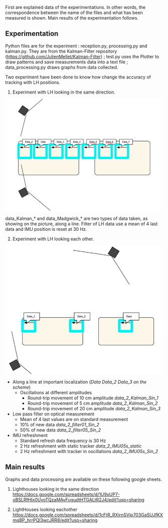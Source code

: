 
First are explained data of the experimentations. In other words, the correspondence between the name of the files and what has been measured is shown. Main results of the experimentation follows. 

## Experimentation

Python files are for the experiment : reception.py, processing.py and kalman.py. They are from the Kalman-Filter repository (https://github.com/JulienMellet/Kalman-Filter) ; test.py uses the Plotter to draw patterns and save measurements data into a text file ; data_processing.py draws graphs from data collected.

Two experiment have been done to know how change the accuracy of tracking with LH positions.

1. Experiment with LH looking in the same direction.

![](images/experiment_1.PNG)

data_Kalman_* and data_Madgwick_* are two types of data taken, as showing on the picture, along a line. Filter of LH data use a mean of 4 last data and IMU position is reset at 30 Hz.

2. Experiment with LH looking each other.

![](images/experiment_2.PNG)

* Along a line at important localization (*Data  Data_2  Data_3 on the scheme*)
	* Oscillations at different amplitudes 
		* Round-trip movement of 10 cm amplitude *data_2_Kalman_Sin_1*
		* Round-trip movement of 5 cm amplitude *data_2_Kalman_Sin_2*
		* Round-trip movement of 20 cm amplitude *data_2_Kalman_Sin_3*
* Low pass filter on optical measurement
	* Mean of 4 last values are on standard measurement
	* 10% of new data *data_2_filter01_Sin_2*
	* 50% of new data *data_2_filter05_Sin_2*
* IMU refreshment
	* Standard refresh data frequency is 30 Hz
	* 2 Hz refreshment with static tracker *data_2_IMU05s_static*
	* 2 Hz refreshment with tracker in oscillations *data_2_IMU05s_Sin_2*

## Main results

Graphs and data processing are available on these following google sheets.

1. Lighthouses looking in the same direction
https://docs.google.com/spreadsheets/d/1U9xUP7-oBSLRfHlx0UvoTQzaMAvFugudtHTGALtR2J4/edit?usp=sharing

2. LightHouses looking eachother
https://docs.google.com/spreadsheets/d/1cFtR_RXirnSVjp703GaSUJfKXmqBP_hrrPQl3wcJRR8/edit?usp=sharing


